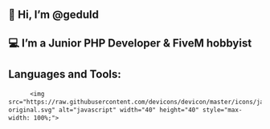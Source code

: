 <h2>👋 Hi, I’m @geduld </h2>

<h2> 💻 I’m a Junior PHP Developer & FiveM hobbyist </h2>

<h2> Languages and Tools: </h2>

          <img src="https://raw.githubusercontent.com/devicons/devicon/master/icons/javascript/javascript-original.svg" alt="javascript" width="40" height="40" style="max-width: 100%;">
          
            
          
          



